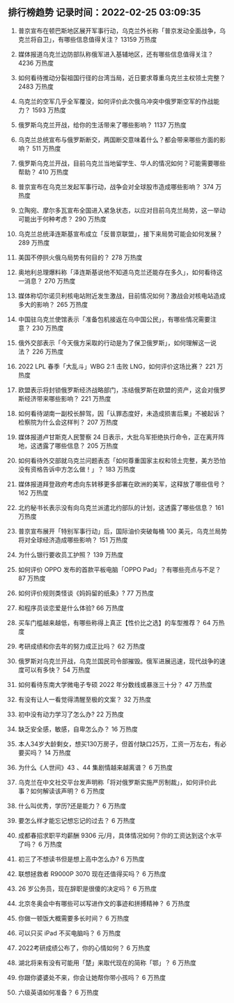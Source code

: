 
## 排行榜趋势 记录时间：2022-02-25 03:09:35
  
  1. 普京宣布在顿巴斯地区展开军事行动，乌克兰外长称「普京发动全面战争，乌克兰将自卫」，有哪些信息值得关注？ 13159 万热度
    
  2. 媒体报道乌克兰边防部队称俄军进入基辅地区，还有哪些信息值得关注？ 4236 万热度
    
  3. 如何看待推动分裂祖国行径的台湾当局，近日要求尊重乌克兰主权领土完整？ 2483 万热度
    
  4. 乌克兰的空军几乎全军覆没，如何评价此次俄乌冲突中俄罗斯空军的作战能力？ 1593 万热度
    
  5. 俄罗斯乌克兰开战，给你的生活带来了哪些影响？ 1137 万热度
    
  6. 乌克兰总统宣布与俄罗斯断交，两国断交意味着什么？都会带来哪些方面的影响？ 511 万热度
    
  7. 俄罗斯乌克兰开战，目前乌克兰当地留学生、华人的情况如何？可能需要哪些帮助？ 410 万热度
    
  8. 普京宣布在乌克兰发起军事行动，战争会对全球股市造成哪些影响？ 374 万热度
    
  9. 立陶宛、摩尔多瓦宣布全国进入紧急状态，以应对目前乌克兰局势，这一举动可能出于何种考虑？ 290 万热度
    
  10. 乌克兰总统泽连斯基宣布成立「反普京联盟」，接下来局势可能会如何发展？ 289 万热度
    
  11. 美国不停拱火俄乌局势有何目的？ 278 万热度
    
  12. 奥地利总理爆料称「泽连斯基说他不知道乌克兰还能存在多久」，如何看待这一消息？ 270 万热度
    
  13. 媒体称切尔诺贝利核电站附近发生激战，目前情况如何？激战会对核电站造成多大的影响？ 265 万热度
    
  14. 中国驻乌克兰使馆表示「准备包机接返在乌中国公民」，有哪些情况需要注意？ 230 万热度
    
  15. 俄外交部表示「今天俄方采取的行动是为了保卫俄罗斯」，如何理解这一说法？ 226 万热度
    
  16. 2022 LPL 春季「大乱斗」WBG 2:1 击败 LNG，如何评价这场比赛？ 221 万热度
    
  17. 欧盟表示将封锁俄罗斯经济战略部门，冻结俄罗斯在欧盟的资产，这会对俄罗斯经济带来哪些影响？ 221 万热度
    
  18. 如何看待湖南一副校长醉驾，因「认罪态度好，未造成损害后果」不被起诉？检察院为什么会这样判？ 207 万热度
    
  19. 媒体报道卢甘斯克人民警察 24 日表示，大批乌军拒绝执行命令，正在离开阵地，这透露了哪些信息？ 205 万热度
    
  20. 如何看待外交部就乌克兰问题表态「如何尊重国家主权和领土完整，美方恐怕没有资格告诉中方怎么做！」？ 183 万热度
    
  21. 媒体报道拜登政府考虑向东转移更多部署在欧洲的美军，这释放了哪些信号？ 162 万热度
    
  22. 北约秘书长表示没有向乌克兰派遣北约部队的计划，这透露了哪些信息？ 161 万热度
    
  23. 普京宣布展开「特别军事行动」后，国际油价突破每桶 100 美元，乌克兰局势将对全球经济造成哪些影响？ 151 万热度
    
  24. 为什么银行要收员工护照？ 139 万热度
    
  25. 如何评价 OPPO 发布的首款平板电脑「OPPO Pad」？有哪些亮点与不足？ 87 万热度
    
  26. 如何评价规则类怪谈《妈妈留的纸条》? 77 万热度
    
  27. 和程序员谈恋爱是什么体验? 66 万热度
    
  28. 买车门槛越来越低，有哪些称得上真正【性价比之选】的车型推荐？ 64 万热度
    
  29. 考研成绩和你去年的努力成正比吗？ 62 万热度
    
  30. 俄罗斯对乌克兰开战，乌克兰国民司令部摧毁。俄军进展迅速，现代战争的速度可以有多快？ 54 万热度
    
  31. 如何看待东南大学微电子专硕 2022 年分数线或暴涨三十分？ 47 万热度
    
  32. 有没有让人一看觉得清醒至极的文案？ 32 万热度
    
  33. 初中没有动力学习了怎么办? 22 万热度
    
  34. 缺乏安全感，敏感，自卑怎么办？ 16 万热度
    
  35. 本人34岁大龄剩女，想买130万房子，但首付缺口25万，工资一万左右，有必要买吗？ 14 万热度
    
  36. 为什么《人世间》43 、44 集剧情越来越离谱？ 6 万热度
    
  37. 乌克兰在中文社交平台发声明称「将对俄罗斯实施严厉制裁」，如何评价此事？如何解读该声明？ 6 万热度
    
  38. 什么叫优秀，学历?还是能力？ 6 万热度
    
  39. 要怎么样才能忘记想忘记的过去？ 6 万热度
    
  40. 成都春招求职平均薪酬 9306 元/月，具体情况如何？你的工资达到这个水平了吗？ 6 万热度
    
  41. 初三了不想读书但是想上高中怎么办? 6 万热度
    
  42. 联想拯救者 R9000P 3070 现在还值得买吗？ 6 万热度
    
  43. 26 岁公务员，现在辞职是很傻的决定吗？ 6 万热度
    
  44. 北京冬奥会中有哪些可以写进作文的事迹和拼搏精神？ 6 万热度
    
  45. 你做一顿饭大概需要多长时间？ 6 万热度
    
  46. 可以只买 iPad 不买电脑吗？ 6 万热度
    
  47. 2022考研成绩公布了，你的心情如何？ 6 万热度
    
  48. 湖北将来有没有可能用「楚」来取代现在的简称「鄂」？ 6 万热度
    
  49. 你跟你婆婆处不来，你会让她帮你带小孩吗？ 6 万热度
    
  50. 六级英语如何准备？ 6 万热度
    